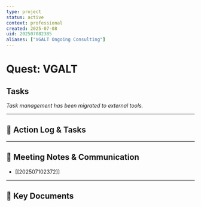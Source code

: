 ```yaml
---
type: project
status: active
context: professional
created: 2025-07-08
uid: 202507082385
aliases: ["VGALT Ongoing Consulting"]
---
```


# Quest: VGALT

## Tasks

*Task management has been migrated to external tools.*

---

## 📝 Action Log & Tasks


---
## 💬 Meeting Notes & Communication
- [[202507102372]]

---
## 📎 Key Documents
